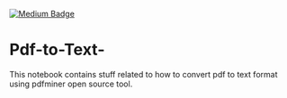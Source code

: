 [![Medium Badge](https://badgen.net/badge/icon/medium?icon=medium&label)](https://medium.com/@ratnasankeerthan)
# Pdf-to-Text-
This notebook contains  stuff related to how to convert pdf to text format using pdfminer open source tool.
